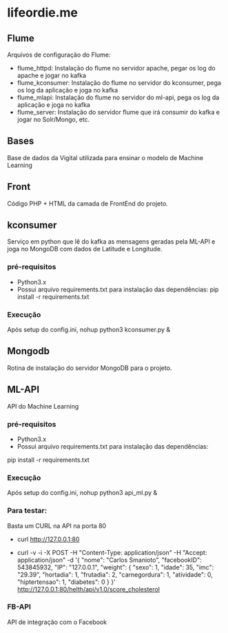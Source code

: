 # lifeordie.me

## Flume

Arquivos de configuração do Flume:
 - flume_httpd: Instalação do flume no servidor apache, pegar os log do apache e jogar no kafka
 - flume_kconsumer: Instalação do flume no servidor do kconsumer, pega os log da aplicação e joga no kafka
 - flume_mlapi:  Instalação do flume no servidor do ml-api, pega os log da aplicação e joga no kafka
 - flume_server: Instalação do servidor flume que irá consumir do kafka e jogar no Solr/Mongo, etc.
 
## Bases

Base de dados da Vigital utilizada para ensinar o modelo de Machine Learning

## Front

Código PHP + HTML da camada de FrontEnd do projeto.

## kconsumer

Serviço em python que lê do kafka as mensagens geradas pela ML-API e joga no MongoDB com dados de Latitude e Longitude.


### pré-requisitos

- Python3.x
- Possui arquivo requirements.txt para instalação das dependências:
pip install -r requirements.txt

### Execução

Após setup do config.ini, 
nohup python3 kconsumer.py &

## Mongodb

Rotina de instalação do servidor MongoDB para o projeto.

## ML-API

API do Machine Learning

### pré-requisitos

- Python3.x
- Possui arquivo requirements.txt para instalação das dependências:

pip install -r requirements.txt

### Execução

Após setup do config.ini, 
nohup python3 api_ml.py &

### Para testar:

Basta um CURL na API na porta 80

- curl http://127.0.0.1:80

- curl -v -i -X POST -H "Content-Type: application/json" -H "Accept: application/json" -d '{ "nome": "Carlos Smanioto", "facebookID": 543845932, "IP": "127.0.0.1", "weight": { "sexo": 1, "idade": 35, "imc": "29.39", "hortadia": 1, "frutadia": 2, "carnegordura": 1, "atividade": 0, "hiptertensao": 1, "diabetes": 0 } }' http://127.0.0.1:80/helth/api/v1.0/score_cholesterol


### FB-API

API de integração com o Facebook

